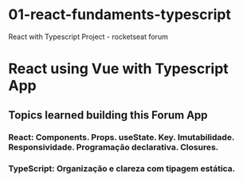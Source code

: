 # 01-react-fundaments-typescript
React with Typescript Project - rocketseat forum

# React using Vue with Typescript App
## Topics learned building this Forum App

### React: Components. Props. useState. Key. Imutabilidade. Responsividade. Programação declarativa. Closures.
### TypeScript: Organização e clareza com tipagem estática.
